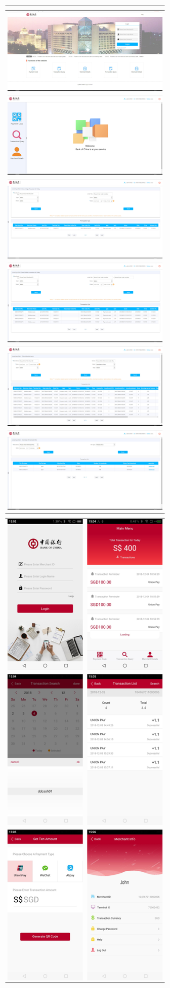 
---

|  |
| :--- |
| ![](/assets/xinjiaposhanghu/1.jpg) |
|  |
| ![](/assets/xinjiaposhanghu/2.jpg) |
|  |
| ![](/assets/xinjiaposhanghu/3.jpg) |
|  |
| ![](/assets/xinjiaposhanghu/4.jpg) |
|  |
| ![](/assets/xinjiaposhanghu/5.jpg) |
|  |
| ![](/assets/xinjiaposhanghu/6.jpg) |
|  |

|  |  |
| :---: | :---: |
| ![](/assets/xinjiaposhanghu/m-1.jpg) | ![](/assets/xinjiaposhanghu/m-2.jpg) |
|  |  |
| ![](/assets/xinjiaposhanghu/m-3.jpg) | ![](/assets/xinjiaposhanghu/m-4.jpg) |
|  |  |
| ![](/assets/xinjiaposhanghu/m-7.jpg) | ![](/assets/xinjiaposhanghu/m-8.jpg) |




